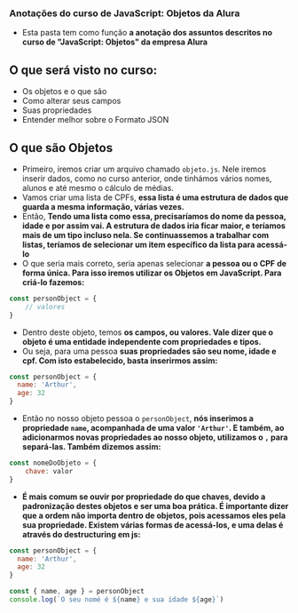 ### Anotações do curso de JavaScript: Objetos da Alura

- Esta pasta tem como função __a anotação dos assuntos descritos no curso de "JavaScript: Objetos" da empresa Alura__

## O que será visto no curso:

- Os objetos e o que são
- Como alterar seus campos
- Suas propriedades
- Entender melhor sobre o Formato JSON

## O que são Objetos

- Primeiro, iremos criar um arquivo chamado `objeto.js`. Nele iremos inserir dados, como no curso anterior, onde tinhámos vários nomes, alunos e até mesmo o cálculo de médias.
- Vamos criar uma lista de CPFs, __essa lista é uma estrutura de dados que guarda a mesma informação, várias vezes.__
- Então, __Tendo uma lista como essa, precisaríamos do nome da pessoa, idade e por assim vai. A estrutura de dados iria ficar maior, e teríamos mais de um tipo incluso nela. Se continuassemos a trabalhar com listas, teríamos de selecionar um item específico da lista para acessá-lo__
- O que seria mais correto, seria apenas selecionar __a pessoa ou o CPF de forma única. Para isso iremos utilizar os Objetos em JavaScript. Para criá-lo fazemos:__

```javascript
const personObject = {
    // valores
}
```

- Dentro deste objeto, temos __os campos, ou valores. Vale dizer que o objeto é uma entidade independente com propriedades e tipos.__
- Ou seja, para uma pessoa __suas propriedades são seu nome, idade e cpf. Com isto estabelecido, basta inserirmos assim:__


```javascript
const personObject = {
  name: 'Arthur',
  age: 32
}
```

- Então no nosso objeto pessoa o `personObject`, __nós inserimos a propriedade `name`, acompanhada de uma valor `'Arthur'`. E também, ao adicionarmos novas propriedades ao nosso objeto, utilizamos o `,` para separá-las. Também dizemos assim:__

```javascript
const nomeDoObjeto = {
    chave: valor
}
```

- __É mais comum se ouvir por propriedade do que chaves, devido a padronização destes objetos e ser uma boa prática. É importante dizer que a ordem não importa dentro de objetos, pois acessamos eles pela sua propriedade. Existem várias formas de acessá-los, e uma delas é através do destructuring em js:__

```javascript
const personObject = {
  name: 'Arthur',
  age: 32
}

const { name, age } = personObject
console.log(`O seu nomé é ${name} e sua idade ${age}`)
```
